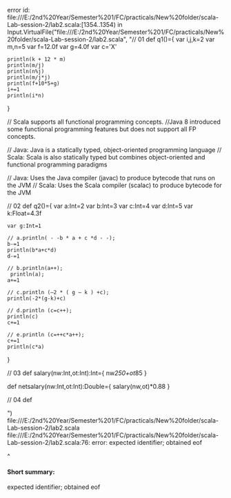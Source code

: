 error id: file:///E:/2nd%20Year/Semester%201/FC/practicals/New%20folder/scala-Lab-session-2/lab2.scala:[1354..1354) in Input.VirtualFile("file:///E:/2nd%20Year/Semester%201/FC/practicals/New%20folder/scala-Lab-session-2/lab2.scala", "// 01
def q1()={
    var i,j,k=2
    var m,n=5
    var f=12.0f
    var g=4.0f
    var c='X'

    println(k + 12 * m)
    println(m/j)
    println(n%j)
    println(m/j*j)
    println(f+10*5+g)
    i+=1
    println(i*n)
}


// Scala supports all functional programming concepts. 
//Java 8 introduced some functional programming features but does not support all FP concepts. 

// Java: Java is a statically typed, object-oriented programming language
// Scala: Scala is also statically typed but combines object-oriented and functional programming paradigms

// Java: Uses the Java compiler (javac) to produce bytecode that runs on the JVM
// Scala: Uses the Scala compiler (scalac) to produce bytecode for the JVM



// 02
def q2()={
    var a:Int=2
    var b:Int=3
    var c:Int=4
    var d:Int=5
    var k:Float=4.3f

    var g:Int=1
    
    // a.println( - -b * a + c *d - -);
    b-=1
    println(b*a+c*d)
    d-=1

    // b.println(a++);
     println(a);
    a+=1

    // c.println (–2 * ( g – k ) +c);
    println(-2*(g-k)+c)

    // d.println (c=c++);
    println(c)
    c+=1

    // e.println (c=++c*a++);
    c+=1
    println(c*a)

}

// 03
def salary(nw:Int,ot:Int):Int={
    nw*250+ot*85
}

def netsalary(nw:Int,ot:Int):Double={
    salary(nw,ot)*0.88
}

// 04
def



")
file:///E:/2nd%20Year/Semester%201/FC/practicals/New%20folder/scala-Lab-session-2/lab2.scala
file:///E:/2nd%20Year/Semester%201/FC/practicals/New%20folder/scala-Lab-session-2/lab2.scala:76: error: expected identifier; obtained eof

^
#### Short summary: 

expected identifier; obtained eof